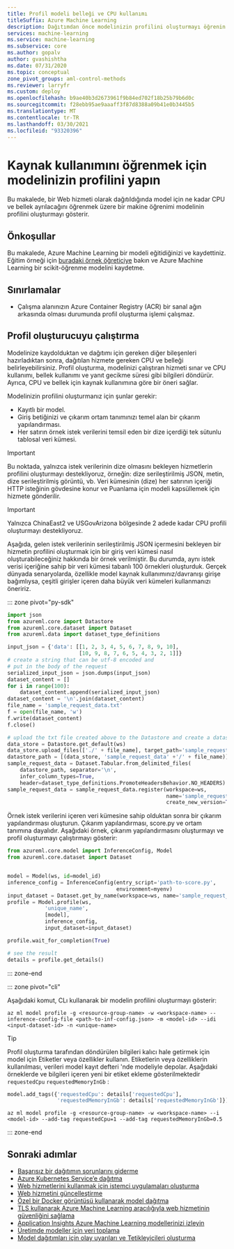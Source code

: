 ```yaml
---
title: Profil modeli belleği ve CPU kullanımı
titleSuffix: Azure Machine Learning
description: Dağıtımdan önce modelinizin profilini oluşturmayı öğrenin. Profil oluşturma, modelinizin bellek ve CPU kullanımını belirler.
services: machine-learning
ms.service: machine-learning
ms.subservice: core
ms.author: gopalv
author: gvashishtha
ms.date: 07/31/2020
ms.topic: conceptual
zone_pivot_groups: aml-control-methods
ms.reviewer: larryfr
ms.custom: deploy
ms.openlocfilehash: b9ae40b3d2673961f9b84ed702f18b25b79b6d0c
ms.sourcegitcommit: f28ebb95ae9aaaff3f87d8388a09b41e0b3445b5
ms.translationtype: MT
ms.contentlocale: tr-TR
ms.lasthandoff: 03/30/2021
ms.locfileid: "93320396"
---
```

# <a name="profile-your-model-to-determine-resource-utilization"></a>Kaynak kullanımını öğrenmek için modelinizin profilini yapın

Bu makalede, bir Web hizmeti olarak dağıtıldığında model için ne kadar CPU ve bellek ayrılacağını öğrenmek üzere bir makine öğrenimi modelinin profilini oluşturmayı gösterir.

## <a name="prerequisites"></a>Önkoşullar

Bu makalede, Azure Machine Learning bir modeli eğitidiğinizi ve kaydettiniz. Eğitim örneği için [buradaki örnek öğreticiye](how-to-train-scikit-learn.md) bakın ve Azure Machine Learning bir scikit-öğrenme modelini kaydetme.

## <a name="limitations"></a>Sınırlamalar

* Çalışma alanınızın Azure Container Registry (ACR) bir sanal ağın arkasında olması durumunda profil oluşturma işlemi çalışmaz.

## <a name="run-the-profiler"></a>Profil oluşturucuyu çalıştırma

Modelinize kaydolduktan ve dağıtımı için gereken diğer bileşenleri hazırladıktan sonra, dağıtılan hizmete gereken CPU ve belleği belirleyebilirsiniz. Profil oluşturma, modelinizi çalıştıran hizmeti sınar ve CPU kullanımı, bellek kullanımı ve yanıt gecikme süresi gibi bilgileri döndürür. Ayrıca, CPU ve bellek için kaynak kullanımına göre bir öneri sağlar.

Modelinizin profilini oluşturmanız için şunlar gerekir:
* Kayıtlı bir model.
* Giriş betiğinizi ve çıkarım ortam tanımınızı temel alan bir çıkarım yapılandırması.
* Her satırın örnek istek verilerini temsil eden bir dize içerdiği tek sütunlu tablosal veri kümesi.

> [!IMPORTANT]
> Bu noktada, yalnızca istek verilerinin dize olmasını bekleyen hizmetlerin profilini oluşturmayı destekliyoruz, örneğin: dize serileştirilmiş JSON, metin, dize serileştirilmiş görüntü, vb. Veri kümesinin (dize) her satırının içeriği HTTP isteğinin gövdesine konur ve Puanlama için modeli kapsüllemek için hizmete gönderilir.

> [!IMPORTANT]
> Yalnızca ChinaEast2 ve USGovArizona bölgesinde 2 adede kadar CPU profili oluşturmayı destekliyoruz.

Aşağıda, gelen istek verilerinin serileştirilmiş JSON içermesini bekleyen bir hizmetin profilini oluşturmak için bir giriş veri kümesi nasıl oluşturabileceğiniz hakkında bir örnek verilmiştir. Bu durumda, aynı istek verisi içeriğine sahip bir veri kümesi tabanlı 100 örnekleri oluşturduk. Gerçek dünyada senaryolarda, özellikle model kaynak kullanımınız/davranışı girişe bağımlıysa, çeşitli girişler içeren daha büyük veri kümeleri kullanmanızı öneririz.

::: zone pivot="py-sdk"

```python
import json
from azureml.core import Datastore
from azureml.core.dataset import Dataset
from azureml.data import dataset_type_definitions

input_json = {'data': [[1, 2, 3, 4, 5, 6, 7, 8, 9, 10],
                       [10, 9, 8, 7, 6, 5, 4, 3, 2, 1]]}
# create a string that can be utf-8 encoded and
# put in the body of the request
serialized_input_json = json.dumps(input_json)
dataset_content = []
for i in range(100):
    dataset_content.append(serialized_input_json)
dataset_content = '\n'.join(dataset_content)
file_name = 'sample_request_data.txt'
f = open(file_name, 'w')
f.write(dataset_content)
f.close()

# upload the txt file created above to the Datastore and create a dataset from it
data_store = Datastore.get_default(ws)
data_store.upload_files(['./' + file_name], target_path='sample_request_data')
datastore_path = [(data_store, 'sample_request_data' +'/' + file_name)]
sample_request_data = Dataset.Tabular.from_delimited_files(
    datastore_path, separator='\n',
    infer_column_types=True,
    header=dataset_type_definitions.PromoteHeadersBehavior.NO_HEADERS)
sample_request_data = sample_request_data.register(workspace=ws,
                                                   name='sample_request_data',
                                                   create_new_version=True)
```

Örnek istek verilerini içeren veri kümesine sahip olduktan sonra bir çıkarım yapılandırması oluşturun. Çıkarım yapılandırması, score.py ve ortam tanımına dayalıdır. Aşağıdaki örnek, çıkarım yapılandırmasını oluşturmayı ve profil oluşturmayı çalıştırmayı gösterir:

```python
from azureml.core.model import InferenceConfig, Model
from azureml.core.dataset import Dataset


model = Model(ws, id=model_id)
inference_config = InferenceConfig(entry_script='path-to-score.py',
                                   environment=myenv)
input_dataset = Dataset.get_by_name(workspace=ws, name='sample_request_data')
profile = Model.profile(ws,
            'unique_name',
            [model],
            inference_config,
            input_dataset=input_dataset)

profile.wait_for_completion(True)

# see the result
details = profile.get_details()
```

::: zone-end

::: zone pivot="cli"


Aşağıdaki komut, CLı kullanarak bir modelin profilini oluşturmayı gösterir:

```azurecli-interactive
az ml model profile -g <resource-group-name> -w <workspace-name> --inference-config-file <path-to-inf-config.json> -m <model-id> --idi <input-dataset-id> -n <unique-name>
```

> [!TIP]
> Profil oluşturma tarafından döndürülen bilgileri kalıcı hale getirmek için model için Etiketler veya özellikler kullanın. Etiketlerin veya özelliklerin kullanılması, verileri model kayıt defteri 'nde modeliyle depolar. Aşağıdaki örneklerde ve bilgileri içeren yeni bir etiket ekleme gösterilmektedir `requestedCpu` `requestedMemoryInGb` :
>
> ```python
> model.add_tags({'requestedCpu': details['requestedCpu'],
>                 'requestedMemoryInGb': details['requestedMemoryInGb']})
> ```
>
> ```azurecli-interactive
> az ml model profile -g <resource-group-name> -w <workspace-name> --i <model-id> --add-tag requestedCpu=1 --add-tag requestedMemoryInGb=0.5
> ```

::: zone-end

## <a name="next-steps"></a>Sonraki adımlar

* [Başarısız bir dağıtımın sorunlarını giderme](how-to-troubleshoot-deployment.md)
* [Azure Kubernetes Service’e dağıtma](how-to-deploy-azure-kubernetes-service.md)
* [Web hizmetlerini kullanmak için istemci uygulamaları oluşturma](how-to-consume-web-service.md)
* [Web hizmetini güncelleştirme](how-to-deploy-update-web-service.md)
* [Özel bir Docker görüntüsü kullanarak model dağıtma](how-to-deploy-custom-docker-image.md)
* [TLS kullanarak Azure Machine Learning aracılığıyla web hizmetinin güvenliğini sağlama](how-to-secure-web-service.md)
* [Application Insights Azure Machine Learning modellerinizi izleyin](how-to-enable-app-insights.md)
* [Üretimde modeller için veri toplama](how-to-enable-data-collection.md)
* [Model dağıtımları için olay uyarıları ve Tetikleyicileri oluşturma](how-to-use-event-grid.md)

